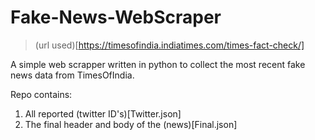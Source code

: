 # Fake-News-WebScraper
>(url used)[https://timesofindia.indiatimes.com/times-fact-check/]

A simple web scrapper written in python to collect the most recent fake news data from TimesOfIndia.

Repo contains:
1. All reported (twitter ID's)[Twitter.json]
2. The final header and body of the (news)[Final.json]
